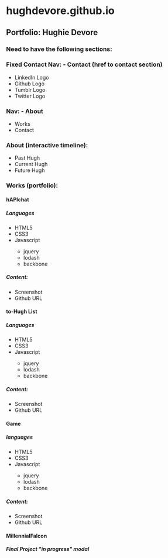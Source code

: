 <h1>hughdevore.github.io</h1>
<h2>Portfolio: Hughie Devore</h2>

<h3>Need to have the following sections:</h3>

<h3>Fixed Contact Nav: - Contact (href to contact section)</h3>
<ul>
  <li>LinkedIn Logo</li>
  <li>Github Logo</li>
  <li>Tumblr Logo</li>
  <li>Twitter Logo</li>
</ul>

<h3>Nav: - About</h3>
  <ul>
    <li>Works</li>
    <li>Contact</li>
  </ul>
  
<h3>About (interactive timeline):</h3>
<ul>
  <li>Past Hugh</li>
  <li>Current Hugh</li>
  <li>Future Hugh</li>
</ul>

<h3>Works (portfolio):</h3>
  <h4>hAPIchat</h4>
  <h5>Languages</h5>
  <ul>
    <li>HTML5</li>
    <li>CSS3</li>
    <li>Javascript</li>
      <ul>
        <li>jquery</li>
        <li>lodash</li>
        <li>backbone</li>
      </ul>
  </ul>
  <h5>Content:</h5>
  <ul>
    <li>Screenshot</li>
    <li>Github URL</li>
  </ul>



  <h4>to-Hugh List</h4>
  <h5>Languages</h5>
  <ul>
    <li>HTML5</li>
    <li>CSS3</li>
    <li>Javascript</li>
      <ul>
        <li>jquery</li>
        <li>lodash</li>
        <li>backbone</li>
      </ul>
  </ul>
  <h5>Content:</h5>
  <ul>
    <li>Screenshot</li>
    <li>Github URL</li>
  </ul>
  
  <h4>Game</h4>
  <h5>languages</h5>
  <ul>
    <li>HTML5</li>
    <li>CSS3</li>
    <li>Javascript</li>
      <ul>
        <li>jquery</li>
        <li>lodash</li>
        <li>backbone</li>
      </ul>
  </ul>
  <h5>Content:</h5>
  <ul>
    <li>Screenshot</li>
    <li>Github URL</li>
  </ul>

  <h4>MillennialFalcon</h4>
  <h5>Final Project "in progress" modal</h5>


